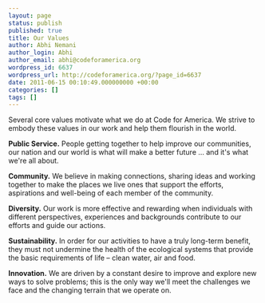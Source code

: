 ```yaml
---
layout: page
status: publish
published: true
title: Our Values
author: Abhi Nemani
author_login: Abhi
author_email: abhi@codeforamerica.org
wordpress_id: 6637
wordpress_url: http://codeforamerica.org/?page_id=6637
date: 2011-06-15 00:10:49.000000000 +00:00
categories: []
tags: []
---
```

Several core values motivate what we do at Code for America. We strive to embody these values in our work and help them flourish in the world.

<strong>Public Service.</strong> People getting together to help improve our communities, our nation and our world is what will make a better future ... and it's what we're all about.

<strong>Community.</strong> We believe in making connections, sharing ideas and working together to make the places we live ones that support the efforts, aspirations and well-being of each member of the community.

<strong>Diversity.</strong> Our work is more effective and rewarding when individuals with different perspectives, experiences and backgrounds contribute to our efforts and guide our actions.

<strong>Sustainability.</strong> In order for our activities to have a truly long-term benefit, they must not undermine the health of the ecological systems that provide the basic requirements of life – clean water, air and food.

<strong>Innovation.</strong> We are driven by a constant desire to improve and explore new ways to solve problems; this is the only way we'll meet the challenges we face and the changing terrain that we operate on.
